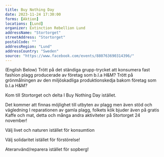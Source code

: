 ```yaml
---
title: Buy Nothing Day
date: 2023-11-24 17:30:00
forms: [Aktion]
locations: [Lund]
organizer: Extinction Rebellion Lund
addressName: "Stortorget"
streetAddress: "Stortorget"
postalCode: ""
addressRegion: "Lund"
addressCountry: "Sweden"
source: "https://www.facebook.com/events/880763690314396/"
---
```

(English Below) Trött på det ständiga grupp-trycket att konsumera fast fashion plagg producerade av företag som b.l.a H&M? Trött på grönmålningen av den miljöskadliga produktionskedja bakom företag som b.l.a H&M?

Kom till Stortorget och delta I Buy Nothing Day istället.

Det kommer att finnas möjlighet till utbyten av plagg men även stöd och vägledning I reparationen av gamla plagg, folkets kök bjuder även på gratis Kaffe och mat, detta och många andra aktiviteter på Stortorget 24 november!

Välj livet och naturen istället för konsumtion

Välj solidaritet istället för förstörelse!

Ateranvänd/reparera istället för sopberg!